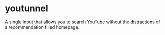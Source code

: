 # youtunnel
A single input that allows you to search YouTube without the distractions of a recommendation filled homepage.
